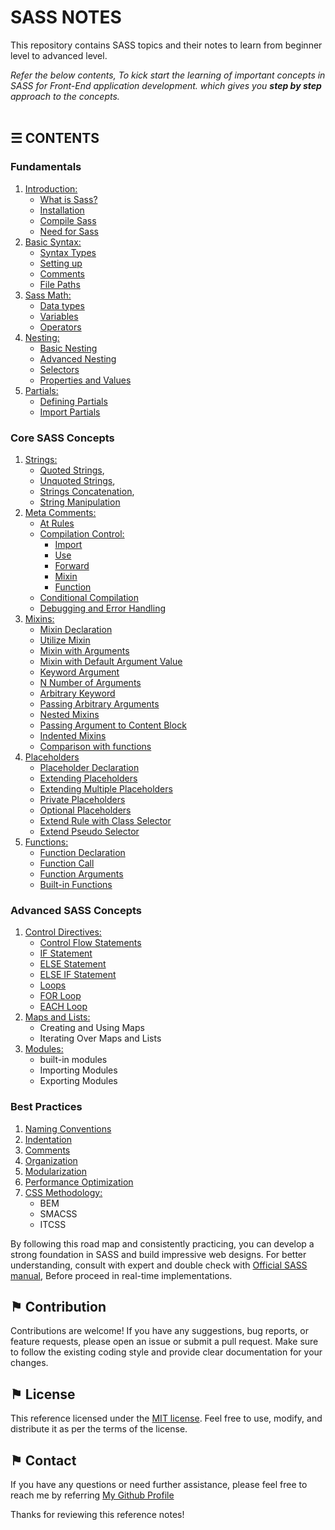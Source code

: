 # SASS NOTES

This repository contains SASS topics and their notes to learn from beginner level to advanced level.

*Refer the below contents, To kick start the learning of important concepts in SASS for Front-End application development. which gives you __step by step__ approach to the concepts.*
\
&nbsp;

## &#9776; CONTENTS 

### Fundamentals

1. [Introduction:](./docs/introduction.md)
	- [What is Sass?](./docs/introduction.md#-what-is-sass)
	- [Installation](./docs/introduction.md#-installation)
	- [Compile Sass](./docs/introduction.md#-compile-sass)
	- [Need for Sass](./docs/introduction.md#-need-for-sass)
2. [Basic Syntax:](./docs/basic-syntax.md)
	- [Syntax Types](./docs/basic-syntax.md#-syntax-types)
	- [Setting up](./docs/basic-syntax.md#-setting-up)
	- [Comments](./docs/basic-syntax.md#-comments)
	- [File Paths](./docs/basic-syntax.md#-file-paths)
3. [Sass Math:](./docs/sass-math.md)
	- [Data types](./docs/sass-math.md#-data-types)
	- [Variables](./docs/sass-math.md#-variables)
	- [Operators](./docs/sass-math.md#-operators)
4. [Nesting:](./docs/nesting.md)
	- [Basic Nesting](./docs/nesting.md#-basic-nesting)
	- [Advanced Nesting](./docs/nesting.md#-advanced-nesting)
	- [Selectors](./docs/nesting.md#-selectors)
	- [Properties and Values](./docs/nesting.md#-properties-and-values)
5. [Partials:](./docs/partials.md)
	- [Defining Partials](./docs/partials.md#-defining-partials)
	- [Import Partials](./docs/partials.md#-import-partials)

### Core SASS Concepts

1. [Strings:](./docs/strings.md)
	- [Quoted Strings](./docs/strings.md#-quoted-strings),
	- [Unquoted Strings](./docs/strings.md#-unquoted-strings),
	- [Strings Concatenation](./docs/strings.md#-strings-concatenation),
	- [String Manipulation](./docs/strings.md#-string-manipulation)
2. [Meta Comments:](./docs/meta-comments.md)
	- [At Rules](./docs/meta-comments.md#-at-rules)
	- [Compilation Control:](./docs/meta-comments.md#-compilation-control)
		- [Import](./docs/meta-comments.md#-import)
		- [Use](./docs/meta-comments.md#-use)
		- [Forward](./docs/meta-comments.md#-forward)
		- [Mixin](./docs/meta-comments.md#-mixin)
		- [Function](./docs/meta-comments.md#-function)
	- [Conditional Compilation](./docs/meta-comments.md#-conditional-compilation) 
	- [Debugging and Error Handling](./docs/meta-comments.md#-debugging-and-error-handling) 
2. [Mixins:](./docs/mixins.md)
	- [Mixin Declaration](./docs/mixins.md#-mixin-declaration)
	- [Utilize Mixin](./docs/mixins.md#-utilize-mixin)
	- [Mixin with Arguments](./docs/mixins.md#-mixin-with-arguments)
	- [Mixin with Default Argument Value](./docs/mixins.md#-mixin-with-default-argument-value)
	- [Keyword Argument](./docs/mixins.md#-keyword-argument)
	- [N Number of Arguments](./docs/mixins.md#-n-number-of-arguments)
	- [Arbitrary Keyword](./docs/mixins.md#-arbitrary-keyword)
	- [Passing Arbitrary Arguments](./docs/mixins.md#-passing-arbitrary-arguments)
	- [Nested Mixins](./docs/mixins.md#-nested-mixins)
	- [Passing Argument to Content Block](./docs/mixins.md#-passing-argument-to-content-block)
	- [Indented Mixins](./docs/mixins.md#-indented-mixins)
	- [Comparison with functions](./docs/mixins.md#-comparison-with-functions)
3. [Placeholders](./docs/placeholders.md)
	- [Placeholder Declaration](./docs/placeholders.md#-placeholder-declaration)
	- [Extending Placeholders](./docs/placeholders.md#-extending-placeholders)
	- [Extending Multiple Placeholders](./docs/placeholders.md#-extending-multiple-placeholders)
	- [Private Placeholders](./docs/placeholders.md#-private-placeholders)
	- [Optional Placeholders](./docs/placeholders.md#-optional-placeholders)
	- [Extend Rule with Class Selector](./docs/placeholders.md#-extend-rule-with-class-selector)
	- [Extend Pseudo Selector](./docs/placeholders.md#-extend-pseudo-selector)
4. [Functions:](./docs/functions.md)
	- [Function Declaration](./docs/functions.md#-function-declaration)
	- [Function Call](./docs/functions.md#-function-call)
	- [Function Arguments](./docs/functions.md#-function-arguments)
	- [Built-in Functions](./docs/functions.md#-built-in-functions)

### Advanced SASS Concepts

1. [Control Directives:](./docs/control-directives.md)
	- [Control Flow Statements](./docs/control-directives.md#-control-flow-statements)
	- [IF Statement](./docs/control-directives.md#-if-statement)
	- [ELSE Statement](./docs/control-directives.md#-else-statement)
	- [ELSE IF Statement](./docs/control-directives.md#-else-if-statement)
	- [Loops](./docs/control-directives.md#-loops)
	- [FOR Loop](./docs/control-directives.md#-for-loop)
	- [EACH Loop](./docs/control-directives.md#-each-loop)
2. [Maps and Lists:](./docs/maps-and-lists.md)
	- Creating and Using Maps
	- Iterating Over Maps and Lists
3. [Modules:](./docs/modules.md)
	- built-in modules
	- Importing Modules
	- Exporting Modules

### Best Practices
1. [Naming Conventions](./docs/naming-conventions.md)
2. [Indentation](./docs/indentation.md)
3. [Comments](./docs/comments.md)
4. [Organization](./docs/organization.md)
5. [Modularization](./docs/modularity.md)
6. [Performance Optimization](./docs/performance-optimization.md)
7. [CSS Methodology:](./docs/css-methodology.md)
	- BEM
	- SMACSS
	- ITCSS

By following this road map and consistently practicing, you can develop a strong foundation in SASS and build impressive web designs. For better understanding, consult with expert and double check with [Official SASS manual](https://sass-lang.com/documentation/), Before proceed in real-time implementations.

## &#9873; Contribution
Contributions are welcome! If you have any suggestions, bug reports, or feature requests, please open an issue or submit a pull request. Make sure to follow the existing coding style and provide clear documentation for your changes.

## &#9873; License
This reference licensed under the [MIT license](LICENSE). Feel free to use, modify, and distribute it as per the terms of the license.

## &#9873; Contact
If you have any questions or need further assistance, please feel free to reach me by referring [My Github Profile](https://github.com/ag-sanjjeev/)


Thanks for reviewing this reference notes!